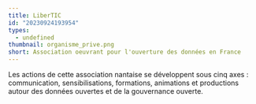 ```yaml
---
title: LiberTIC
id: "20230924193954"
types:
  - undefined
thumbnail: organisme_prive.png
short: Association oeuvrant pour l'ouverture des données en France
---
```


Les actions de cette association nantaise se développent sous cinq axes : communication, sensibilisations, formations, animations et productions autour des données ouvertes et de la gouvernance ouverte.